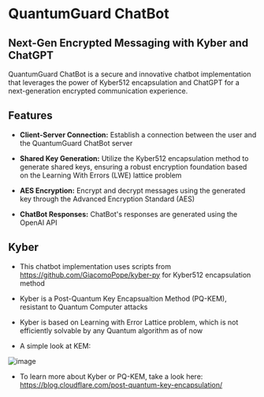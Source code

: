 # QuantumGuard ChatBot

## Next-Gen Encrypted Messaging with Kyber and ChatGPT

QuantumGuard ChatBot is a secure and innovative chatbot implementation that leverages the power of Kyber512 encapsulation and ChatGPT for a next-generation encrypted communication experience.

## Features

- **Client-Server Connection:** Establish a connection between the user and the QuantumGuard ChatBot server

- **Shared Key Generation:** Utilize the Kyber512 encapsulation method to generate shared keys, ensuring a robust encryption foundation based on the Learning With Errors (LWE) lattice problem

- **AES Encryption:** Encrypt and decrypt messages using the generated key through the Advanced Encryption Standard (AES)

- **ChatBot Responses:** ChatBot's responses are generated using the OpenAI API

## Kyber

- This chatbot implementation uses scripts from https://github.com/GiacomoPope/kyber-py for Kyber512 encapsulation method
  
- Kyber is a Post-Quantum Key Encapsualtion Method (PQ-KEM), resistant to Quantum Computer attacks

- Kyber is based on Learning with Error Lattice problem, which is not efficiently solvable by any Quantum algorithm as of now

- A simple look at KEM:

![image](https://github.com/Jpark99/Quantum_Security/assets/10427379/00cd9bf7-794d-424d-a32a-e14660a7c50f)

- To learn more about Kyber or PQ-KEM, take a look here: https://blog.cloudflare.com/post-quantum-key-encapsulation/


